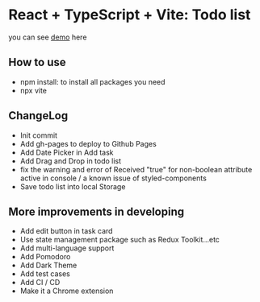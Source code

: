 # React + TypeScript + Vite: Todo list

you can see [demo](https://john-data-chen.github.io/to-do-list-app/) here

## How to use

- npm install: to install all packages you need
- npx vite

## ChangeLog

- Init commit
- Add gh-pages to deploy to Github Pages
- Add Date Picker in Add task
- Add Drag and Drop in todo list
- fix the warning and error of Received "true" for non-boolean attribute active in console / a known issue of styled-components
- Save todo list into local Storage

## More improvements in developing

- Add edit button in task card
- Use state management package such as Redux Toolkit...etc
- Add multi-language support
- Add Pomodoro
- Add Dark Theme
- Add test cases
- Add CI / CD
- Make it a Chrome extension
